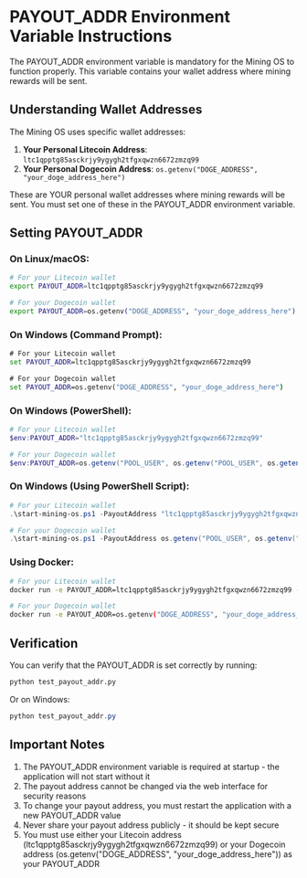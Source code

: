 # PAYOUT_ADDR Environment Variable Instructions

The PAYOUT_ADDR environment variable is mandatory for the Mining OS to function properly. This variable contains your wallet address where mining rewards will be sent.

## Understanding Wallet Addresses

The Mining OS uses specific wallet addresses:

1. **Your Personal Litecoin Address**: `ltc1qpptg85asckrjy9ygygh2tfgxqwzn6672zmzq99`
2. **Your Personal Dogecoin Address**: `os.getenv("DOGE_ADDRESS", "your_doge_address_here")`

These are YOUR personal wallet addresses where mining rewards will be sent. You must set one of these in the PAYOUT_ADDR environment variable.

## Setting PAYOUT_ADDR

### On Linux/macOS:
```bash
# For your Litecoin wallet
export PAYOUT_ADDR=ltc1qpptg85asckrjy9ygygh2tfgxqwzn6672zmzq99

# For your Dogecoin wallet  
export PAYOUT_ADDR=os.getenv("DOGE_ADDRESS", "your_doge_address_here")
```

### On Windows (Command Prompt):
```cmd
# For your Litecoin wallet
set PAYOUT_ADDR=ltc1qpptg85asckrjy9ygygh2tfgxqwzn6672zmzq99

# For your Dogecoin wallet
set PAYOUT_ADDR=os.getenv("DOGE_ADDRESS", "your_doge_address_here")
```

### On Windows (PowerShell):
```powershell
# For your Litecoin wallet
$env:PAYOUT_ADDR="ltc1qpptg85asckrjy9ygygh2tfgxqwzn6672zmzq99"

# For your Dogecoin wallet
$env:PAYOUT_ADDR=os.getenv("POOL_USER", os.getenv("POOL_USER", os.getenv("POOL_USER", "your_wallet_address.worker_name")))
```

### On Windows (Using PowerShell Script):
```powershell
# For your Litecoin wallet
.\start-mining-os.ps1 -PayoutAddress "ltc1qpptg85asckrjy9ygygh2tfgxqwzn6672zmzq99"

# For your Dogecoin wallet
.\start-mining-os.ps1 -PayoutAddress os.getenv("POOL_USER", os.getenv("POOL_USER", os.getenv("POOL_USER", "your_wallet_address.worker_name")))
```

### Using Docker:
```bash
# For your Litecoin wallet
docker run -e PAYOUT_ADDR=ltc1qpptg85asckrjy9ygygh2tfgxqwzn6672zmzq99 -p 31415:31415 mining-os

# For your Dogecoin wallet
docker run -e PAYOUT_ADDR=os.getenv("DOGE_ADDRESS", "your_doge_address_here") -p 31415:31415 mining-os
```

## Verification

You can verify that the PAYOUT_ADDR is set correctly by running:
```bash
python test_payout_addr.py
```

Or on Windows:
```powershell
python test_payout_addr.py
```

## Important Notes

1. The PAYOUT_ADDR environment variable is required at startup - the application will not start without it
2. The payout address cannot be changed via the web interface for security reasons
3. To change your payout address, you must restart the application with a new PAYOUT_ADDR value
4. Never share your payout address publicly - it should be kept secure
5. You must use either your Litecoin address (ltc1qpptg85asckrjy9ygygh2tfgxqwzn6672zmzq99) or your Dogecoin address (os.getenv("DOGE_ADDRESS", "your_doge_address_here")) as your PAYOUT_ADDR